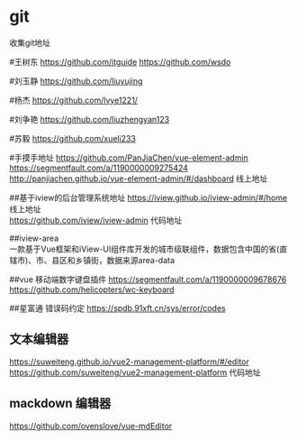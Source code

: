 # git
收集git地址
  
#王树东
https://github.com/itguide
https://github.com/wsdo

#刘玉静
https://github.com/liuyujing

#杨杰
https://github.com/lvye1221/

#刘争艳
https://github.com/liuzhengyan123

#苏毅
https://github.com/xueli233


#手摸手地址
https://github.com/PanJiaChen/vue-element-admin  
https://segmentfault.com/a/1190000009275424  
http://panjiachen.github.io/vue-element-admin/#/dashboard  线上地址

##基于iview的后台管理系统地址
https://iview.github.io/iview-admin/#/home  线上地址  
https://github.com/iview/iview-admin  代码地址

##iview-area  
 一款基于Vue框架和iView-UI组件库开发的城市级联组件，数据包含中国的省(直辖市)、市、县区和乡镇街，数据来源area-data

##vue 移动端数字键盘插件 
https://segmentfault.com/a/1190000009678676
https://github.com/helicopters/wc-keyboard


##星富通 错误码约定
https://spdb.91xft.cn/sys/error/codes


## 文本编辑器
https://suweiteng.github.io/vue2-management-platform/#/editor
https://github.com/suweiteng/vue2-management-platform  代码地址

## mackdown 编辑器
https://github.com/ovenslove/vue-mdEditor